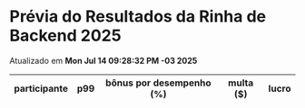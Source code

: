 # Prévia do Resultados da Rinha de Backend 2025
Atualizado em **Mon Jul 14 09:28:32 PM -03 2025**


| participante | p99 | bônus por desempenho (%) | multa ($) | lucro |
| -- | -- | -- | -- | -- |
